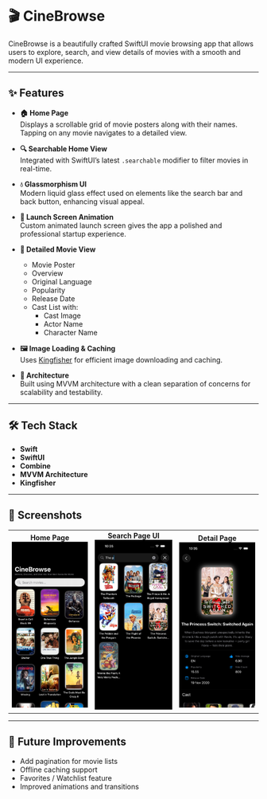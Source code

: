 # 🎬 CineBrowse

CineBrowse is a beautifully crafted SwiftUI movie browsing app that allows users to explore, search, and view details of movies with a smooth and modern UI experience.

---

## ✨ Features

- **🏠 Home Page**  
  Displays a scrollable grid of movie posters along with their names. Tapping on any movie navigates to a detailed view.

- **🔍 Searchable Home View**  
  Integrated with SwiftUI’s latest `.searchable` modifier to filter movies in real-time.

- **💧 Glassmorphism UI**  
  Modern liquid glass effect used on elements like the search bar and back button, enhancing visual appeal.

- **🚀 Launch Screen Animation**  
  Custom animated launch screen gives the app a polished and professional startup experience.

- **🎥 Detailed Movie View**  
  - Movie Poster  
  - Overview  
  - Original Language  
  - Popularity  
  - Release Date  
  - Cast List with:
    - Cast Image
    - Actor Name
    - Character Name

- **🖼️ Image Loading & Caching**  
  Uses [Kingfisher](https://github.com/onevcat/Kingfisher) for efficient image downloading and caching.

- **🧠 Architecture**  
  Built using MVVM architecture with a clean separation of concerns for scalability and testability.

---

## 🛠️ Tech Stack

- **Swift**
- **SwiftUI**
- **Combine**
- **MVVM Architecture**
- **Kingfisher**

---

## 📸 Screenshots

<table>
  <tr>
      <td align="center">
      <strong>Home Page</strong><br>
      <img src="Assets/pic1.png" alt="Home Page" width="250"/>
    </td>
    <td align="center">
      <strong>Search Page UI</strong><br>
      <img src="Assets/pic2.png" alt="Search Page" width="250"/>
    </td>
    <td align="center">
      <strong>Detail Page</strong><br>
      <img src="Assets/pic3.png" alt="Detail Page" width="250"/>
    </td>
  </tr>
</table>

---

## 🚧 Future Improvements

- Add pagination for movie lists  
- Offline caching support  
- Favorites / Watchlist feature  
- Improved animations and transitions



